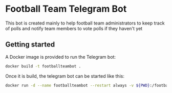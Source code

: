 # Football Team Telegram Bot

This bot is created mainly to help football team administrators to keep track of polls and notify team members to vote polls if they haven't yet

## Getting started

A Docker image is provided to run the Telegram bot:

```sh
docker build -t footballteambot .
```

Once it is build, the telegram bot can be started like this:

```sh
docker run -d --name footballteambot --restart always -v ${PWD}:/footballteambot -w /footballteam footballteambot <telegram-bot-token>
```